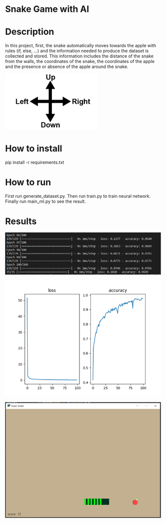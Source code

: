 <h1>Snake Game with AI</h1>

# Description

In this project, first, the snake automatically moves towards the apple with rules (if, else, ...) and the information needed to produce the dataset is collected and stored.
This information includes the distance of the snake from the walls, the coordinates of the snake, the coordinates of the apple and the presence or absence of the apple around the snake.

![Alt text](assets/direction.png)

# How to install

pip install -r requirements.txt

# How to run

First run generate_dataset.py.
Then run train.py to train neural network.
Finally run main_ml.py to see the result.

# Results

![Alt text](assets/loss_accuracy.png)

![Alt text](assets/loss_accuracy_fig.png)

![Alt text](assets/snake_ai.png)